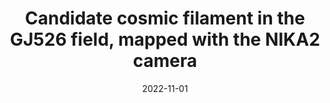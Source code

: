 ---
title: "Candidate cosmic filament in the GJ526 field, mapped with the NIKA2 camera"
collection: "publications"
category: "co_papers"
permalink: /publications/2022A&A667A23L
link: https://ui.adsabs.harvard.edu/abs/2022A&A...667A..23L/abstract
date: 2022-11-01
venue: "Astronomy and Astrophysics"
citation: "Peretto, N., Adam, R., Ade, P., et al. (2021), arXiv e-prints, arXiv:2111.03618."
---